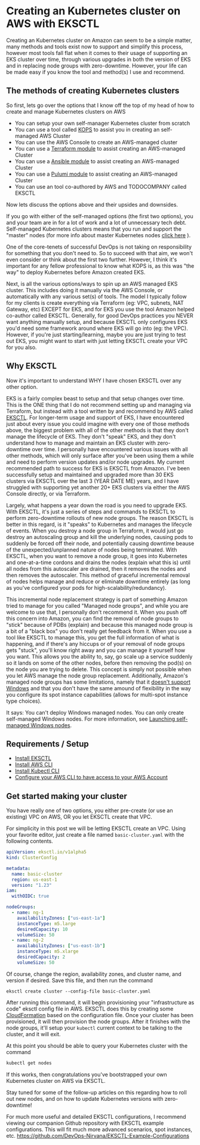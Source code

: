 # Creating an Kubernetes cluster on AWS with EKSCTL

Creating an Kubernetes cluster on Amazon can seem to be a simple matter, many methods and tools exist now to support and simplify this process, however most tools fall flat when it comes to their usage of supporting an EKS cluster over time, through various upgrades in both the version of EKS and in replacing node groups with zero-downtime.  However, your life can be made easy if you know the tool and method(s) I use and recommend.


## The methods of creating Kubernetes clusters

So first, lets go over the options that I know off the top of my head of how to create and manage Kubernetes clusters on AWS

* You can setup your own self-manager Kubernetes cluster from scratch
* You can use a tool called [KOPS](#TODO) to assist you in creating an self-managed AWS Cluster
* You can use the AWS Console to create an AWS-managed cluster
* You can use a [Terraform module](#TODO) to assist creating an AWS-managed Cluster
* You can use a [Ansible module](#TODO) to assist creating an AWS-managed Cluster
* You can use a [Pulumi module](#TODO) to assist creating an AWS-managed Cluster
* You can use an tool co-authored by AWS and TODOCOMPANY called EKSCTL

Now lets discuss the options above and their upsides and downsides.

If you go with either of the self-managed options (the first two options), you and your team are in for a lot of work and a lot of unnecessary tech debt.  Self-managed Kubernetes clusters means that you run and support the "master" nodes (for more info about master Kubernetes nodes [click here](#TODO) ).

One of the core-tenets of successful DevOps is not taking on responsibility for something that you don't need to.  So to succeed with that aim, we won't even consider or think about the first two further.  However, I think it's important for any fellow professional to know what KOPS is, as this was "the way" to deploy Kubernetes before Amazon created EKS.

Next, is all the various options/ways to spin up an AWS managed EKS cluster.  This includes doing it manually via the AWS Console, or automatically with any various set(s) of tools.  The model I typically follow for my clients is create everything via Terraform (eg: VPC, subnets, NAT Gateway, etc) EXCEPT for EKS, and for EKS you use the tool Amazon helped co-author called EKSCTL.  Generally, for good DevOps practices you NEVER want anything manually setup, and because EKSCTL only configures EKS you'd need some framework around where EKS will go into (eg: the VPC).  However, if you're just starting/learning, maybe you are just trying to test out EKS, you might want to start with just letting EKSCTL create your VPC for you also.


## Why EKSCTL

Now it's important to understand WHY I have chosen EKSCTL over any other option.

EKS is a fairly complex beast to setup and that setup changes over time.  This is the ONE thing that I do not recommend setting up and managing via Terraform, but instead with a tool written by and recommend by AWS called [EKSCTL](https://eksctl.io/).  For longer-term usage and support of EKS, I have encountered just about every issue you could imagine with every one of those methods above, the biggest problem with all of the other methods is that they don't manage the lifecycle of EKS.  They don't "speak" EKS, and they don't understand how to manage and maintain an EKS cluster with zero-downtime over time.  I personally have encountered various issues with all other methods, which will only surface after you've been using them a while and need to perform version updates and/or node upgrades.  My current recommended path to success for EKS is EKSCTL from Amazon.  I've been successfully setup and maintained and upgraded more than 30 EKS clusters via EKSCTL over the last 3 (YEAR DATE ME) years, and I have struggled with supporting yet another 20+ EKS clusters via either the AWS Console directly, or via Terraform.

Largely, what happens a year down the road is you need to upgrade EKS.  With EKSCTL, it's just a series of steps and commands to EKSCTL to perform zero-downtime rollouts of new node groups.  The reason EKSCTL is better in this regard, is it "speaks" to Kubernetes and manages the lifecycle of events.  When you destroy a node group in Terraform, it would just go destroy an autoscaling group and kill the underlying nodes, causing pods to suddenly be forced off their node, and potentially causing downtime beause of the unexpected/unplanned nature of nodes being terminated.  With EKSCTL, when you want to remove a node group, it goes into Kubernetes and one-at-a-time cordons and drains the nodes (explain what this is) until all nodes from this autoscaler are drained, then it removes the nodes and then removes the autoscaler.  This method of graceful incremental removal of nodes helps manage and reduce or eliminate downtime entirely (as long as you've configured your pods for high-scalability/redundancy).

This incremental node replacement strategy is part of something Amazon tried to manage for you called "Managed node groups", and while you are welcome to use that, I personally don't recommend it.  When you push off this concern into Amazon, you can find the removal of node groups to "stick" because of PDBs (explain) and because this managed node group is a bit of a "black box" you don't really get feedback from it.  When you use a tool like EKSCTL to manage this, you get the full information of what is happening, and if there's any hiccups or of your removal of node groups gets "stuck", you'll know right away and you can manage it yourself how you want.  This allows you the ability to, say, go scale up a service suddenly so it lands on some of the other nodes, before then removing the pod(s) on the node you are trying to delete.  This concept is simply not possible when you let AWS manage the node group replacement.  Additionally, Amazon's managed node groups has some limitations, namely that it [doesn't support Windows](https://docs.aws.amazon.com/eks/latest/userguide/windows-support.html) and that you don't have the same amound of flexibility in the way you configure its spot instance capabilities (allows for multi-spot instance type choices).

It says:
You can't deploy Windows managed nodes. You can only create self-managed Windows nodes. For more information, see [Launching self-managed Windows nodes](https://docs.aws.amazon.com/eks/latest/userguide/launch-windows-workers.html).


## Requirements / Setup

- [Install EKSCTL](https://docs.aws.amazon.com/eks/latest/userguide/eksctl.html)
- [Install AWS CLI](https://docs.aws.amazon.com/cli/latest/userguide/getting-started-install.html)
- [Install Kubectl CLI](https://kubernetes.io/docs/tasks/tools/)
- [Configure your AWS CLI to have access to your AWS Account](https://docs.aws.amazon.com/cli/latest/userguide/cli-configure-quickstart.html#cli-configure-quickstart-config)

## Get started making your cluster

You have really one of two options, you either pre-create (or use an existing) VPC on AWS, OR you let EKSCTL create that VPC.

For simplicity in this post we will be letting EKSCTL create an VPC.  Using your favorite editor, just create a file named `basic-cluster.yaml` with the following contents.

```yaml
apiVersion: eksctl.io/v1alpha5
kind: ClusterConfig

metadata:
  name: basic-cluster
  region: us-east-1
  version: "1.23"
iam:
  withOIDC: true

nodeGroups:
  - name: ng-1
    availabilityZones: ["us-east-1a"]
    instanceType: m5.large
    desiredCapacity: 10
    volumeSize: 50
  - name: ng-2
    availabilityZones: ["us-east-1b"]
    instanceType: m5.xlarge
    desiredCapacity: 2
    volumeSize: 50
```

Of course, change the region, availability zones, and cluster name, and version if desired.  Save this file, and then run the command

```
eksctl create cluster --config-file basic-cluster.yaml
```

After running this command, it will begin provisioning your "infrastructure as code" eksctl config file in AWS.  EKSCTL does this by creating some  [CloudFormation](https://docs.aws.amazon.com/AWSCloudFormation/latest/UserGuide/Welcome.html) based on the configuration file.  Once your cluster has been provisioned, it will then provision the node groups.  After it finishes with the node groups, it'll setup your `kubectl` current context to be talking to the cluster, and it will exit.

At this point you should be able to query your Kubernetes cluster with the command

```bash
kubectl get nodes
```

If this works, then congratulations you've bootstrapped your own Kubernetes cluster on AWS via EKSCTL.

Stay tuned for some of the follow-up articles on this regarding how to roll out new nodes, and on how to update Kubernetes versions with zero-downtime!

For much more useful and detailed EKSCTL configurations, I recommend viewing our companion Github repository with EKSCTL example configurations.  This will fit much more advanced scenarios, spot instances, etc.
https://github.com/DevOps-Nirvana/EKSCTL-Example-Configurations
